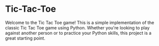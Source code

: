 # Tic-Tac-Toe

Welcome to the Tic Tac Toe game! This is a simple implementation of the classic Tic Tac Toe game using Python. Whether you're looking to play against another person or to practice your Python skills, this project is a great starting point.
